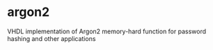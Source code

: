 # argon2
 VHDL implementation of Argon2 memory-hard function for password hashing and other applications
